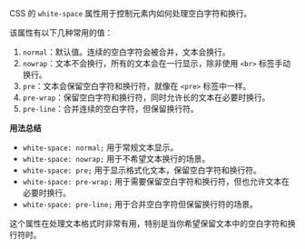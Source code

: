 


CSS 的 `white-space` 属性用于控制元素内如何处理空白字符和换行。

该属性有以下几种常用的值：

1. `normal`：默认值。连续的空白字符会被合并，文本会换行。 
2. `nowrap`：文本不会换行，所有的文本会在一行显示，除非使用 `<br>` 标签手动换行。 
3. `pre`：文本会保留空白字符和换行符，就像在 `<pre>` 标签中一样。 
4. `pre-wrap`：保留空白字符和换行符，同时允许长的文本在必要时换行。 
5. `pre-line`：合并连续的空白字符，但保留换行符。

**用法总结**
- `white-space: normal;` 用于常规文本显示。
- `white-space: nowrap;` 用于不希望文本换行的场景。
- `white-space: pre;` 用于显示格式化文本，保留空白字符和换行符。
- `white-space: pre-wrap;` 用于需要保留空白字符和换行符，但也允许文本在必要时换行。
- `white-space: pre-line;` 用于合并空白字符但保留换行符的场景。

这个属性在处理文本格式时非常有用，特别是当你希望保留文本中的空白字符和换行符时。